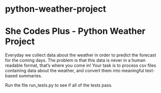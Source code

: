 # python-weather-project

# She Codes Plus - Python Weather Project
Everyday we collect data about the weather in order to predict the forecast for the coming days. The problem
is that this data is never in a human readable format, that’s where you come in! Your task is to process csv files
containing data about the weather, and convert them into meaningful text-based summaries.

Run the file run_tests.py to see if all of the tests pass.
